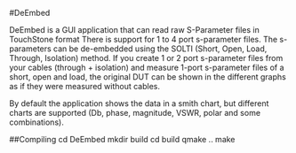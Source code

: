 #DeEmbed

DeEmbed is a GUI application that can read raw S-Parameter files in TouchStone format
There is support for 1 to 4 port s-parameter files.
The s-parameters can be de-embedded using the SOLTI (Short, Open, Load, Through, Isolation) method. 
If you create 1 or 2 port s-parameter files from your cables (through + isolation) and measure 1-port s-parameter files of a short, open and load, the original DUT can be shown in the different graphs as if they were measured without cables.

By default the application shows the data in a smith chart, but different charts are supported (Db, phase, magnitude, VSWR, polar and some combinations).

##Compiling
cd DeEmbed
mkdir build
cd build
qmake ..
make


